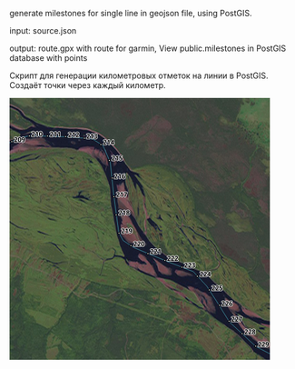 
generate milestones for single line in geojson file, using PostGIS. 

input: 	  source.json

output:	  route.gpx with route for garmin,  View public.milestones in PostGIS database with points 
	
	
Скрипт для генерации километровых отметок на линии в PostGIS. Создаёт точки через каждый километр.	
	
![alt tag](sample.png)
